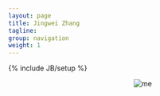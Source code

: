 ```yaml
---
layout: page
title: Jingwei Zhang
tagline: 
group: navigation
weight: 1
---
```

{% include JB/setup %}
<style>
.about {
   height:100%;   
}
.me {

   width: 50%;
   aligh:right;
   margin:0 0 0 auto;
   float:right;
   height:100%;
}
.abouttext {
   float:left;
   width: 50%;
}

  </style>
<div class="about">
<div class="abouttext">
</div>
<div class="me">
<img src="{{_BASE_PATH_}}/images/me.jpg" alt="me">
</div>
</div>
## About Me
I am a senior undergraduate at Department of Electronic Engineering, <a href="http://www.tsinghua.edu.cn">Tsinghua University</a>. I am working with Prof. <a href="http://keg.cs.tsinghua.edu.cn/jietang/">Jie Tang</a> at Knowledge Engineering Lab. Discovering patterns of the world with machine, dealing with complexity, are the goals of my research.
##Research Interests
* Data Mining
* Social Network
* Machine Learning
##Wordle of Titles and Abstracts from Recently Read Papers 
<style>.wordle {

                background: #EEE url(/images/content.png) repeat center top !important;
		width: 100%;
                max-width: 780px !important;
                        box-shadow: none!important;

        }
        .wordle img {
		overflow: hidden;
                        width: 100% !important;
                        margin:-50px 0px -10px 0px !important;

			border-left-width:20px;
			border-right-width:20px;
                        max-width: 780px !important;

                        -moz-box-shadow: none!important;
                        -webkit-box-shadow:none!important;

        }
   </style>
<div class="wordle">
<img src="{{_BASE_PATH_}}/images/wordle.png" alt="wordle">
</div>
## Publications
* **Jingwei Zhang**, [Greedy forwarding for mobile social networks embedded in hyperbolic spaces](http://dl.acm.org/citation.cfm?id=2491728), poster, SIGCOMM'13.
* Daifeng Li, **Jingwei Zhang**, Golden Guo-zheng Sun, Jie Tang, Ying Ding, Zhipeng Luo, [What is the Nature of Tencent Weibo: Detect the Unique Features of Tencent Users](http://arxiv.org/abs/1211.2197), unpublished.
* Daifeng Li, Zhipeng Luo, Golden Guo-zheng Sun, Jie Tang, **Jingwei Zhang**, [User-level Weibo Recommendation incorporating Social Influence based on Semi-Supervised Algorithm](http://arxiv.org/abs/1210.7047), To be sumitted in JASIST.
* Daifeng Li, Ying Ding, Xin Shuai, Golden Guo-zheng Sun, Jie Tang, Zhipeng Luo, **Jingwei Zhang**, Guo Zhang, [Topic-Level Opinion Influence Model(TOIM): An Investigation Using Tencent Micro-Blogging](http://arxiv.org/abs/1210.6497), PLOS ONE Manuscript Draft.
<br>


